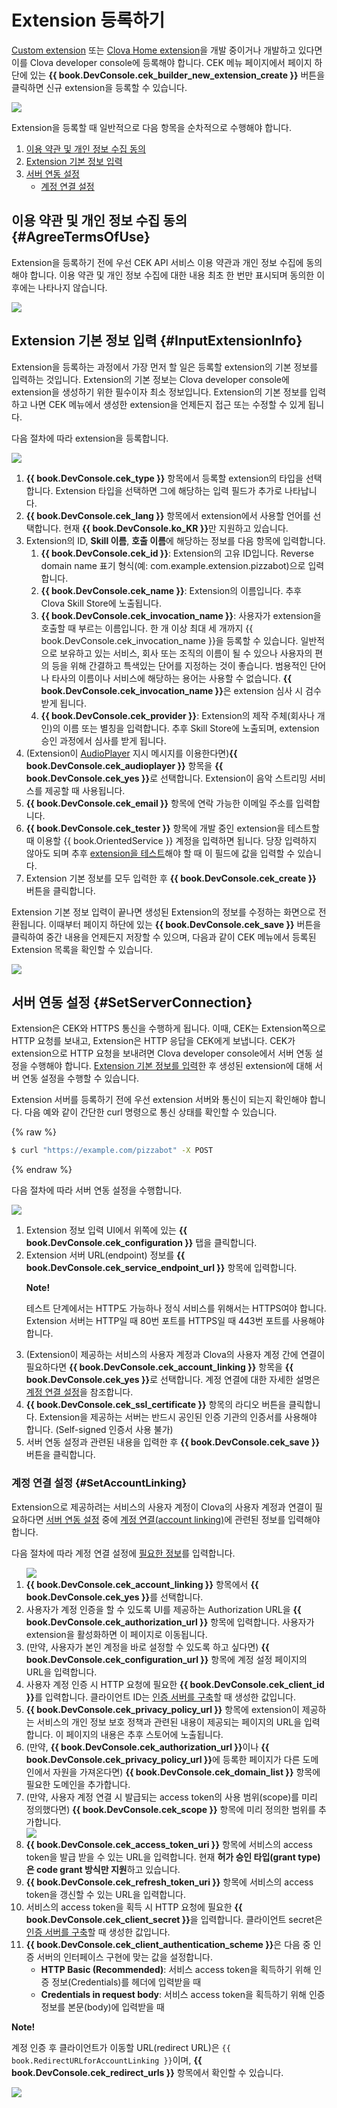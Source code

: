 # Extension 등록하기
[Custom extension](/CEK/Guides/Build_Custom_Extension.md) 또는 [Clova Home extension](/CEK/Guides/Build_Clova_Home_Extension.md)을 개발 중이거나 개발하고 있다면 이를 Clova developer console에 등록해야 합니다. CEK 메뉴 페이지에서 페이지 하단에 있는 **{{ book.DevConsole.cek_builder_new_extension_create }}** 버튼을 클릭하면 신규 extension을 등록할 수 있습니다.

![](/DevConsole/Resources/Images/DevConsole-First_Look_of_Extension_List.png)

Extension을 등록할 때 일반적으로 다음 항목을 순차적으로 수행해야 합니다.

<ol>
  <li><a href="#AgreeTermsOfUse">이용 약관 및 개인 정보 수집 동의</a></li>
  <li><a href="#InputExtensionInfo">Extension 기본 정보 입력</a></li>
  <li><a href="#SetServerConnection">서버 연동 설정</a>
    <ul>
      <li><a href="#SetAccountLinking">계정 연결 설정</a></li>
    </ul>
  </li>
</ol>

## 이용 약관 및 개인 정보 수집 동의 {#AgreeTermsOfUse}

Extension을 등록하기 전에 우선 CEK API 서비스 이용 약관과 개인 정보 수집에 동의해야 합니다. 이용 약관 및 개인 정보 수집에 대한 내용 최초 한 번만 표시되며 동의한 이후에는 나타나지 않습니다.

![](/DevConsole/Resources/Images/DevConsole-Agree_Terms_of_Use_and_Collecting_Personal_Info.png)

## Extension 기본 정보 입력 {#InputExtensionInfo}

Extension을 등록하는 과정에서 가장 먼저 할 일은 등록할 extension의 기본 정보를 입력하는 것입니다. Extension의 기본 정보는 Clova developer console에 extension을 생성하기 위한 필수이자 최소 정보입니다. Extension의 기본 정보를 입력하고 나면 CEK 메뉴에서 생성한 extension을 언제든지 접근 또는 수정할 수 있게 됩니다.

다음 절차에 따라 extension을 등록합니다.

![](/DevConsole/Resources/Images/DevConsole-Create_New_Extension.png)

<ol>
  <li><strong>{{ book.DevConsole.cek_type }}</strong> 항목에서 등록할 extension의 타입을 선택합니다. Extension 타입을 선택하면 그에 해당하는 입력 필드가 추가로 나타납니다.</li>
  <li><strong>{{ book.DevConsole.cek_lang }}</strong> 항목에서 extension에서 사용할 언어를 선택합니다. 현재 <strong>{{ book.DevConsole.ko_KR }}</strong>만 지원하고 있습니다.</li>
  <li>Extension의 ID, <strong>Skill 이름</strong>, <strong>호출 이름</strong>에 해당하는 정보를 다음 항목에 입력합니다.
    <ol>
      <li><strong>{{ book.DevConsole.cek_id }}</strong>: Extension의 고유 ID입니다. Reverse domain name 표기 형식(예: com.example.extension.pizzabot)으로 입력합니다.</li>
      <li><strong>{{ book.DevConsole.cek_name }}</strong>: Extension의 이름입니다. 추후 Clova Skill Store에 노출됩니다.</li>
      <li><strong>{{ book.DevConsole.cek_invocation_name }}</strong>: 사용자가 extension을 호출할 때 부르는 이름입니다. 한 개 이상 최대 세 개까지 {{ book.DevConsole.cek_invocation_name }}을 등록할 수 있습니다. 일반적으로 보유하고 있는 서비스, 회사 또는 조직의 이름이 될 수 있으나 사용자의 편의 등을 위해 간결하고 특색있는 단어를 지정하는 것이 좋습니다. 범용적인 단어나 타사의 이름이나 서비스에 해당하는 용어는 사용할 수 없습니다. <strong>{{ book.DevConsole.cek_invocation_name }}</strong>은 extension 심사 시 검수받게 됩니다.</li>
      <li><strong>{{ book.DevConsole.cek_provider }}</strong>: Extension의 제작 주체(회사나 개인)의 이름 또는 별칭을 입력합니다. 추후 Skill Store에 노출되며, extension 승인 과정에서 심사를 받게 됩니다.</li>
    </ol>
  </li>
  <li>(Extension이 <a href="/CIC/References/CICInterface/AudioPlayer.html">AudioPlayer</a> 지시 메시지를 이용한다면)<strong>{{ book.DevConsole.cek_audioplayer }}</strong> 항목을 <strong>{{ book.DevConsole.cek_yes }}</strong>로 선택합니다. Extension이 음악 스트리밍 서비스를 제공할 때 사용됩니다.</li>
  <li><strong>{{ book.DevConsole.cek_email }}</strong> 항목에 연락 가능한 이메일 주소를 입력합니다.</li>
  <li><strong>{{ book.DevConsole.cek_tester }}</strong> 항목에 개발 중인 extension을 테스트할 때 이용할 {{ book.OrientedService }} 계정을 입력하면 됩니다. 당장 입력하지 않아도 되며 추후 <a href="/DevConsole/Guides/CEK/Test_Extension.html">extension을 테스트</a>해야 할 때 이 필드에 값을 입력할 수 있습니다.</li>
  <li>Extension 기본 정보를 모두 입력한 후 <strong>{{ book.DevConsole.cek_create }}</strong> 버튼을 클릭합니다.</li>
</ol>

Extension 기본 정보 입력이 끝나면 생성된 Extension의 정보를 수정하는 화면으로 전환됩니다. 이때부터 페이지 하단에 있는 **{{ book.DevConsole.cek_save }}** 버튼을 클릭하여 중간 내용을 언제든지 저장할 수 있으며, 다음과 같이 CEK 메뉴에서 등록된 Extension 목록을 확인할 수 있습니다.

![](/DevConsole/Resources/Images/DevConsole-Extension_List_After_Creation.png)

## 서버 연동 설정 {#SetServerConnection}

Extension은 CEK와 HTTPS 통신을 수행하게 됩니다. 이때, CEK는 Extension쪽으로 HTTP 요청를 보내고, Extension은 HTTP 응답을 CEK에게 보냅니다. CEK가 extension으로 HTTP 요청을 보내려면 Clova developer console에서 서버 연동 설정을 수행해야 합니다. [Extension 기본 정보를 입력](#InputExtensionInfo)한 후 생성된 extension에 대해 서버 연동 설정을 수행할 수 있습니다.

Extension 서버를 등록하기 전에 우선 extension 서버와 통신이 되는지 확인해야 합니다. 다음 예와 같이 간단한 curl 명령으로 통신 상태를 확인할 수 있습니다.

{% raw %}
```bash
$ curl "https://example.com/pizzabot" -X POST
```
{% endraw %}

다음 절차에 따라 서버 연동 설정을 수행합니다.

![](/DevConsole/Resources/Images/DevConsole-Extension_Server_Settings.png)

<ol>
  <li>Extension 정보 입력 UI에서 위쪽에 있는 <strong>{{ book.DevConsole.cek_configuration }}</strong> 탭을 클릭합니다.</li>
  <li>Extension 서버 URL(endpoint) 정보를 <strong>{{ book.DevConsole.cek_service_endpoint_url }}</strong> 항목에 입력합니다.
    <div class="note">
    <p><strong>Note!</strong></p>
    <p>테스트 단계에서는 HTTP도 가능하나 정식 서비스를 위해서는 HTTPS여야 합니다. Extension 서버는 HTTP일 때 80번 포트를 HTTPS일 때 443번 포트를 사용해야 합니다.</p>
  </div>
  </li>
  <li>(Extension이 제공하는 서비스의 사용자 계정과 Clova의 사용자 계정 간에 연결이 필요하다면 <strong>{{ book.DevConsole.cek_account_linking }}</strong> 항목을 <strong>{{ book.DevConsole.cek_yes }}</strong>로 선택합니다. 계정 연결에 대한 자세한 설명은 <a href="#SetAccountLinking">계정 연결 설정</a>을 참조합니다.</li>
  <li><strong>{{ book.DevConsole.cek_ssl_certificate }}</strong> 항목의 라디오 버튼을 클릭합니다. Extension을 제공하는 서버는 반드시 공인된 인증 기관의 인증서를 사용해야 합니다. (Self-signed 인증서 사용 불가)</li>
  <li>서버 연동 설정과 관련된 내용을 입력한 후 <strong>{{ book.DevConsole.cek_save }}</strong> 버튼을 클릭합니다.</li>
</ol>

### 계정 연결 설정 {#SetAccountLinking}

Extension으로 제공하려는 서비스의 사용자 계정이 Clova의 사용자 계정과 연결이 필요하다면 [서버 연동 설정](#SetServerConnection) 중에 [계정 연결(account linking)](/CEK/Guides/Link_User_Account.md)에 관련된 정보를 입력해야 합니다.

다음 절차에 따라 계정 연결 설정에 [필요한 정보](/CEK/Guides/Link_User_Account.md#RegisterAccountLinkingInfo)를 입력합니다.

<ol>
  <img src="/DevConsole/Resources/Images/DevConsole-Extension_Accoun_Linking_Settings_1.png" />
  <li><strong>{{ book.DevConsole.cek_account_linking }}</strong> 항목에서 <strong>{{ book.DevConsole.cek_yes }}</strong>를 선택합니다.</li>
  <li>사용자가 계정 인증을 할 수 있도록 UI를 제공하는 Authorization URL을 <strong>{{ book.DevConsole.cek_authorization_url }}</strong> 항목에 입력합니다. 사용자가 extension을 활성화하면 이 페이지로 이동됩니다.</li>
  <li>(만약, 사용자가 본인 계정을 바로 설정할 수 있도록 하고 싶다면) <strong>{{ book.DevConsole.cek_configuration_url }}</strong> 항목에 계정 설정 페이지의 URL을 입력합니다.</li>
  <li>사용자 계정 인증 시 HTTP 요청에 필요한 <strong>{{ book.DevConsole.cek_client_id }}</strong>를 입력합니다. 클라이언트 ID는 <a href="/CEK/Guides/Link_User_Account.html#BuildAuthServer">인증 서버를 구축</a>할 때 생성한 값입니다.</li>
  <li><strong>{{ book.DevConsole.cek_privacy_policy_url }}</strong> 항목에 extension이 제공하는 서비스의 개인 정보 보호 정책과 관련된 내용이 제공되는 페이지의 URL을 입력합니다. 이 페이지의 내용은 추후 스토어에 노출됩니다.</li>
  <li>(만약, <strong>{{ book.DevConsole.cek_authorization_url }}</strong>이나 <strong>{{ book.DevConsole.cek_privacy_policy_url }}</strong>에 등록한 페이지가 다른 도메인에서 자원을 가져온다면) <strong>{{ book.DevConsole.cek_domain_list }}</strong> 항목에 필요한 도메인을 추가합니다.</li>
  <li>(만약, 사용자 계정 연결 시 발급되는 access token의 사용 범위(scope)를 미리 정의했다면) <strong>{{ book.DevConsole.cek_scope }}</strong> 항목에 미리 정의한 범위를 추가합니다.</li>
  <img src="/DevConsole/Resources/Images/DevConsole-Extension_Accoun_Linking_Settings_2.png" />
  <li><strong>{{ book.DevConsole.cek_access_token_uri }}</strong> 항목에 서비스의 access token을 발급 받을 수 있는 URL을 입력합니다. 현재 <strong>허가 승인 타입(grant type)은 code grant 방식만 지원</strong>하고 있습니다.</li>
  <li><strong>{{ book.DevConsole.cek_refresh_token_uri }}</strong> 항목에 서비스의 access token을 갱신할 수 있는 URL을 입력합니다.</li>
  <li>서비스의 access token을 획득 시 HTTP 요청에 필요한 <strong>{{ book.DevConsole.cek_client_secret }}</strong>을 입력합니다. 클라이언트 secret은 <a href="/CEK/Guides/Link_User_Account.html#BuildAuthServer">인증 서버를 구축</a>할 때 생성한 값입니다.</li>
  <li><strong>{{ book.DevConsole.cek_client_authentication_scheme }}</strong>은 다음 중 인증 서버의 인터페이스 구현에 맞는 값을 설정합니다.
    <ul>
      <li><strong>HTTP Basic (Recommended)</strong>: 서비스 access token을 획득하기 위해 인증 정보(Credentials)를 헤더에 입력받을 때</li>
      <li><strong>Credentials in request body</strong>: 서비스 access token을 획득하기 위해 인증 정보를 본문(body)에 입력받을 때</li>
    </ul>
  </li>
</ol>

<div id="RedirectURI" class="note">
  <p><strong>Note!</strong></p>
  <p>계정 인증 후 클라이언트가 이동할 URL(redirect URL)은 <code>{{ book.RedirectURLforAccountLinking }}</code>이며, <strong>{{ book.DevConsole.cek_redirect_urls }}</strong> 항목에서 확인할 수 있습니다.</strong></p>
  <img src="/DevConsole/Resources/Images/DevConsole-Redirect_URL_for_Extension_Accoun_Linking.png" />
</div>
